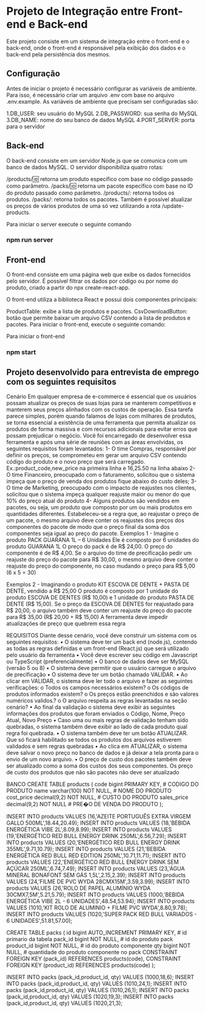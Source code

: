 # Projeto de Integração entre Front-end e Back-end

Este projeto consiste em um sistema de integração entre o front-end e o back-end, onde o front-end é responsável pela exibição dos dados e o back-end pela persistência dos mesmos.

## Configuração

Antes de iniciar o projeto é necessário configurar as variáveis de ambiente. Para isso, é necessário criar um arquivo .env com base no arquivo .env.example. As variáveis de ambiente que precisam ser configuradas são:

1.DB_USER: seu usuário do MySQL
2.DB_PASSWORD: sua senha do MySQL
3.DB_NAME: nome do seu banco de dados MySQL
4.PORT_SERVER: porta para o servidor

## Back-end

O back-end consiste em um servidor Node.js que se comunica com um banco de dados MySQL. O servidor disponibiliza quatro rotas:

/products/:id: retorna um produto específico com base no código passado como parâmetro.
/packs/:id: retorna um pacote específico com base no ID do produto passado como parâmetro.
/products/: retorna todos os produtos.
/packs/: retorna todos os pacotes.
Também é possível atualizar os preços de vários produtos de uma só vez utilizando a rota /update-products.

Para iniciar o server execute o seguinte comando

### npm run server

## Front-end

O front-end consiste em uma página web que exibe os dados fornecidos pelo servidor. É possível filtrar os dados por código ou por nome do produto, criado a partir do npx create-react-app.

O front-end utiliza a biblioteca React e possui dois componentes principais:

ProductTable: exibe a lista de produtos e pacotes.
CsvDownloadButton: botão que permite baixar um arquivo CSV contendo a lista de produtos e pacotes.
Para iniciar o front-end, execute o seguinte comando:

Para iniciar o front-end

### npm start

## Projeto desenvolvido para entrevista de emprego com os seguintes requisitos

Cenário
Em qualquer empresa de e-commerce é essencial que os usuários possam atualizar os preços de suas lojas para se manterem competitivos e manterem seus preços alinhados com os custos de operação. Essa tarefa parece simples, porém quando falamos de lojas com milhares de produtos, se torna essencial a existência de uma ferramenta que permita atualizar os produtos de forma massiva e com recursos adicionais para evitar erros que possam prejudicar o negócio. Você foi encarregado de desenvolver essa ferramenta e após uma série de reuniões com as áreas envolvidas, os seguintes requisitos foram levantados:
1- O time Compras, responsável por definir os preços, se comprometeu em gerar um arquivo CSV contendo código do produto e o novo preço que será carregado. Ex.:product_code,new_price na primeira linha e 16,25.50 na linha abaixo
2- O time Financeiro, preocupado com o faturamento, solicitou que o sistema impeça que o preço de venda dos produtos fique abaixo do custo deles;
3- O time de Marketing, preocupado com o impacto de reajustes nos clientes, solicitou que o sistema impeça qualquer reajuste maior ou menor do que 10% do preço atual do produto
4- Alguns produtos são vendidos em pacotes, ou seja, um produto que composto por um ou mais produtos em quantidades diferentes.
Estabeleceu-se a regra que, ao reajustar o preço de um pacote, o mesmo arquivo deve conter os reajustes dos preços dos componentes do pacote de modo que o preço final da soma dos componentes seja igual ao preço do pacote.
Exemplos 1 -
Imagine o produto PACK GUARANA 1L – 6 Unidades
Ele é composto por 6 unidades do produto GUARANA 1L
O preço do pack é de R$ 24,00. O preço do componente é de R$ 4,00.
Se o arquivo do time de precificação pedir um reajuste do preço do pacote para
R$ 30,00, o mesmo arquivo deve conter o reajuste do preço do componente, no
caso mudando o preço para R$ 5,00 (6 x 5 = 30)

Exemplos 2 -
Imaginando o produto KIT ESCOVA DE DENTE + PASTA DE DENTE, vendido a R$ 25,00 O produto é composto por 1 unidade do produto ESCOVA DE DENTES (R$ 10,00) e 1 unidade do produto PASTA DE DENTE (R$ 15,00). Se o preço da ESCOVA DE DENTES for reajustado para R$ 20,00, o arquivo também deve conter um reajuste do preço do pacote para R$ 35,00 (R$ 20,00 + R$ 15,00)
A ferramenta deve impedir atualizações de preço que quebrem essa regra

REQUISITOS
Diante desse cenário, você deve construir um sistema com os seguintes requisitos:
• O sistema deve ter um back end (node.js), contendo as todas as regras definidas e um front-end (React.js) que será utilizado pelo usuário da ferramenta
• Você deve escrever seu código em Javascript ou TypeScript (preferencialmente)
• O banco de dados deve ser MySQL (versão 5 ou 8)
• O sistema deve permitir que o usuário carregue o arquivo de precificação
• O sistema deve ter um botão chamado VALIDAR.
• Ao clicar em VALIDAR, o sistema deve ler todo o arquivo e fazer as seguintes verificações:
o Todos os campos necessários existem?
o Os códigos de produtos informados existem?
o Os preços estão preenchidos e são valores numéricos validos.?
o O arquivo respeita as regras levantadas na seção cenário?
• Ao final da validação o sistema deve exibir as seguintes informações dos produtos que foram enviados
o Código, Nome, Preço Atual, Novo Preço
• Caso uma ou mais regras de validação tenham sido quebradas, o sistema também deve exibir ao lado de cada produto qual regra foi quebrada.
• O sistema também deve ter um botão ATUALIZAR. Que só ficará habilitado se todos os produtos dos arquivos estiverem validados e sem regras quebradas
• Ao clica em ATUALIZAR, o sistema deve salvar o novo preço no banco de dados e já deixar a tela pronta para o envio de um novo arquivo.
• O preço de custo dos pacotes também deve ser atualizado como a soma dos custos dos seus componentes. Os preço de custo dos produtos que não são pacotes não deve ser atualizado

BANCO
CREATE TABLE products
(
code bigint PRIMARY KEY, # CODIGO DO PRODUTO
name varchar(100) NOT NULL, # NOME DO PRODUTO
cost_price decimal(9,2) NOT NULL, # CUSTO DO PRODUTO
sales_price decimal(9,2) NOT NULL # PRE�O DE VENDA DO PRODUTO
);

INSERT INTO products VALUES (16,'AZEITE PORTUGUÊS EXTRA VIRGEM GALLO 500ML',18.44,20.49);
INSERT INTO products VALUES (18,'BEBIDA ENERGÉTICA VIBE 2L',8.09,8.99);
INSERT INTO products VALUES (19,'ENERGÉTICO RED BULL ENERGY DRINK 250ML',6.56,7.29);
INSERT INTO products VALUES (20,'ENERGÉTICO RED BULL ENERGY DRINK 355ML',9.71,10.79);
INSERT INTO products VALUES (21,'BEBIDA ENERGÉTICA RED BULL RED EDITION 250ML',10.71,11.71);
INSERT INTO products VALUES (22,'ENERGÉTICO RED BULL ENERGY DRINK SEM AÇÚCAR 250ML',6.74,7.49);
INSERT INTO products VALUES (23,'ÁGUA MINERAL BONAFONT SEM GÁS 1,5L',2.15,2.39);
INSERT INTO products VALUES (24,'FILME DE PVC WYDA 28CMX15M',3.59,3.99);
INSERT INTO products VALUES (26,'ROLO DE PAPEL ALUMÍNIO WYDA 30CMX7,5M',5.21,5.79);
INSERT INTO products VALUES (1000,'BEBIDA ENERGÉTICA VIBE 2L - 6 UNIDADES',48.54,53.94);
INSERT INTO products VALUES (1010,'KIT ROLO DE ALUMINIO + FILME PVC WYDA',8.80,9.78);
INSERT INTO products VALUES (1020,'SUPER PACK RED BULL VARIADOS - 6 UNIDADES',51.81,57.00);

CREATE TABLE packs
(
id bigint AUTO_INCREMENT PRIMARY KEY, # id primario da tabela
pack_id bigint NOT NULL, # id do produto pack
product_id bigint NOT NULL, # id do produto componente
qty bigint NOT NULL, # quantidade do produto componente no pack
CONSTRAINT FOREIGN KEY (pack_id) REFERENCES products(code),
CONSTRAINT FOREIGN KEY (product_id) REFERENCES products(code)
);

INSERT INTO packs (pack_id,product_id, qty) VALUES (1000,18,6);
INSERT INTO packs (pack_id,product_id, qty) VALUES (1010,24,1);
INSERT INTO packs (pack_id,product_id, qty) VALUES (1010,26,1);
INSERT INTO packs (pack_id,product_id, qty) VALUES (1020,19,3);
INSERT INTO packs (pack_id,product_id, qty) VALUES (1020,21,3);
